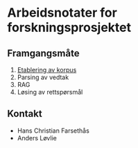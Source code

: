 # Arbeidsnotater for forskningsprosjektet

## Framgangsmåte

1. [Etablering av korpus](https://github.com/hans-chr-f/Transportklagenmenda/blob/main/Vedtak.ipynb)
2. Parsing av vedtak
3. RAG
4. Løsing av rettspørsmål


## Kontakt

- Hans Christian Farsethås
- Anders Løvlie